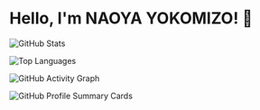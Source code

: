 # Hello, I'm NAOYA YOKOMIZO! 👋
![GitHub Stats](https://github-readme-stats.vercel.app/api?username=moon088&show_icons=true&theme=radical)

![Top Languages](https://github-readme-stats.vercel.app/api/top-langs/?username=moon088&layout=compact&theme=radical)

![GitHub Activity Graph](https://activity-graph.herokuapp.com/graph?username=moon088&theme=react-dark)

![GitHub Profile Summary Cards](http://github-profile-summary-cards.vercel.app/api/cards/profile-details?username=moon088&theme=vue)




<!--
**moon088/moon088** is a ✨ _special_ ✨ repository because its `README.md` (this file) appears on your GitHub profile.

Here are some ideas to get you started:

- 🔭 I’m currently working on ...
- 🌱 I’m currently learning ...
- 👯 I’m looking to collaborate on ...
- 🤔 I’m looking for help with ...
- 💬 Ask me about ...
- 📫 How to reach me: ...
- 😄 Pronouns: ...
- ⚡ Fun fact: ...
-->
